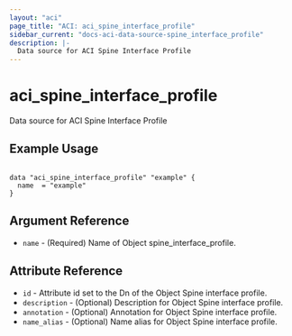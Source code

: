 ```yaml
---
layout: "aci"
page_title: "ACI: aci_spine_interface_profile"
sidebar_current: "docs-aci-data-source-spine_interface_profile"
description: |-
  Data source for ACI Spine Interface Profile
---
```


# aci_spine_interface_profile #
Data source for ACI Spine Interface Profile

## Example Usage ##

```hcl

data "aci_spine_interface_profile" "example" {
  name  = "example"
}

```


## Argument Reference ##
* `name` - (Required) Name of Object spine_interface_profile.



## Attribute Reference

* `id` - Attribute id set to the Dn of the Object Spine interface profile.
* `description` - (Optional) Description for Object Spine interface profile.
* `annotation` - (Optional) Annotation for Object Spine interface profile.
* `name_alias` - (Optional) Name alias for Object Spine interface profile.

